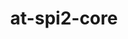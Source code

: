 ---
title: "at-spi2-core"
layout: cache
categories: [package, develop]
meta: {"versions": ["2.51.91"], "compilers": ["gcc@=11.4.0", "oneapi@=2024.2.0"], "oss": ["ubuntu22.04"], "platforms": ["linux"], "targets": ["x86_64_v3"], "stacks": ["e4s", "e4s-oneapi", "root"], "num_specs": 9, "num_specs_by_stack": {"e4s": 8, "root": 9, "e4s-oneapi": 1}}
spec_details: [{"hash": "wcaw5mhb2g6gb4ute4l4cnfb3o4rrjy3", "compiler": "gcc@=11.4.0", "versions": ["2.51.91"], "os": "ubuntu22.04", "platform": "linux", "target": "x86_64_v3", "variants": ["build_system=meson", "buildtype=release", "default_library=shared", "~strip"], "stacks": ["e4s", "root"], "size": "-", "tarball": "https://binaries.spack.io/develop/build_cache/linux-ubuntu22.04-x86_64_v3/gcc-11.4.0/at-spi2-core-2.51.91/linux-ubuntu22.04-x86_64_v3-gcc-11.4.0-at-spi2-core-2.51.91-wcaw5mhb2g6gb4ute4l4cnfb3o4rrjy3.spack"}, {"hash": "lji2dbepnguuulp2tt52vy4oe4gq7fvh", "compiler": "gcc@=11.4.0", "versions": ["2.51.91"], "os": "ubuntu22.04", "platform": "linux", "target": "x86_64_v3", "variants": ["build_system=meson", "buildtype=release", "default_library=shared", "~strip"], "stacks": ["e4s", "root"], "size": "-", "tarball": "https://binaries.spack.io/develop/build_cache/linux-ubuntu22.04-x86_64_v3/gcc-11.4.0/at-spi2-core-2.51.91/linux-ubuntu22.04-x86_64_v3-gcc-11.4.0-at-spi2-core-2.51.91-lji2dbepnguuulp2tt52vy4oe4gq7fvh.spack"}, {"hash": "pfvuxxrjj334xvnsvequ3al2iwrtsrwe", "compiler": "gcc@=11.4.0", "versions": ["2.51.91"], "os": "ubuntu22.04", "platform": "linux", "target": "x86_64_v3", "variants": ["build_system=meson", "buildtype=release", "default_library=shared", "~strip"], "stacks": ["e4s", "root"], "size": "-", "tarball": "https://binaries.spack.io/develop/build_cache/linux-ubuntu22.04-x86_64_v3/gcc-11.4.0/at-spi2-core-2.51.91/linux-ubuntu22.04-x86_64_v3-gcc-11.4.0-at-spi2-core-2.51.91-pfvuxxrjj334xvnsvequ3al2iwrtsrwe.spack"}, {"hash": "7aerf2v4uixril6cp7cwgf7pq3nvy557", "compiler": "gcc@=11.4.0", "versions": ["2.51.91"], "os": "ubuntu22.04", "platform": "linux", "target": "x86_64_v3", "variants": ["build_system=meson", "buildtype=release", "default_library=shared", "~strip"], "stacks": ["e4s", "root"], "size": "-", "tarball": "https://binaries.spack.io/develop/build_cache/linux-ubuntu22.04-x86_64_v3/gcc-11.4.0/at-spi2-core-2.51.91/linux-ubuntu22.04-x86_64_v3-gcc-11.4.0-at-spi2-core-2.51.91-7aerf2v4uixril6cp7cwgf7pq3nvy557.spack"}, {"hash": "fxnpag7gsrlv3ediqfkwvisu2waekddn", "compiler": "gcc@=11.4.0", "versions": ["2.51.91"], "os": "ubuntu22.04", "platform": "linux", "target": "x86_64_v3", "variants": ["build_system=meson", "buildtype=release", "default_library=shared", "~strip"], "stacks": ["e4s", "root"], "size": "-", "tarball": "https://binaries.spack.io/develop/build_cache/linux-ubuntu22.04-x86_64_v3/gcc-11.4.0/at-spi2-core-2.51.91/linux-ubuntu22.04-x86_64_v3-gcc-11.4.0-at-spi2-core-2.51.91-fxnpag7gsrlv3ediqfkwvisu2waekddn.spack"}, {"hash": "ix5p42njondivv4xuosxdz6ehvkwfwgp", "compiler": "gcc@=11.4.0", "versions": ["2.51.91"], "os": "ubuntu22.04", "platform": "linux", "target": "x86_64_v3", "variants": ["build_system=meson", "buildtype=release", "default_library=shared", "~strip"], "stacks": ["e4s", "root"], "size": "-", "tarball": "https://binaries.spack.io/develop/build_cache/linux-ubuntu22.04-x86_64_v3/gcc-11.4.0/at-spi2-core-2.51.91/linux-ubuntu22.04-x86_64_v3-gcc-11.4.0-at-spi2-core-2.51.91-ix5p42njondivv4xuosxdz6ehvkwfwgp.spack"}, {"hash": "b4kytoj75uxugse5wtzumxeqsdre7byf", "compiler": "gcc@=11.4.0", "versions": ["2.51.91"], "os": "ubuntu22.04", "platform": "linux", "target": "x86_64_v3", "variants": ["build_system=meson", "buildtype=release", "default_library=shared", "~strip"], "stacks": ["e4s", "root"], "size": "-", "tarball": "https://binaries.spack.io/develop/build_cache/linux-ubuntu22.04-x86_64_v3/gcc-11.4.0/at-spi2-core-2.51.91/linux-ubuntu22.04-x86_64_v3-gcc-11.4.0-at-spi2-core-2.51.91-b4kytoj75uxugse5wtzumxeqsdre7byf.spack"}, {"hash": "swjpn6nlufq3ef3zsimz3bzth3sgrsl4", "compiler": "gcc@=11.4.0", "versions": ["2.51.91"], "os": "ubuntu22.04", "platform": "linux", "target": "x86_64_v3", "variants": ["build_system=meson", "buildtype=release", "default_library=shared", "~strip"], "stacks": ["e4s", "root"], "size": "-", "tarball": "https://binaries.spack.io/develop/build_cache/linux-ubuntu22.04-x86_64_v3/gcc-11.4.0/at-spi2-core-2.51.91/linux-ubuntu22.04-x86_64_v3-gcc-11.4.0-at-spi2-core-2.51.91-swjpn6nlufq3ef3zsimz3bzth3sgrsl4.spack"}, {"hash": "urbsdo5pk6ogcmnk7atnuuxwietrm2c6", "compiler": "oneapi@=2024.2.0", "versions": ["2.51.91"], "os": "ubuntu22.04", "platform": "linux", "target": "x86_64_v3", "variants": ["build_system=meson", "buildtype=release", "default_library=shared", "~strip"], "stacks": ["root", "e4s-oneapi"], "size": "-", "tarball": "https://binaries.spack.io/develop/build_cache/linux-ubuntu22.04-x86_64_v3/oneapi-2024.2.0/at-spi2-core-2.51.91/linux-ubuntu22.04-x86_64_v3-oneapi-2024.2.0-at-spi2-core-2.51.91-urbsdo5pk6ogcmnk7atnuuxwietrm2c6.spack"}]
---